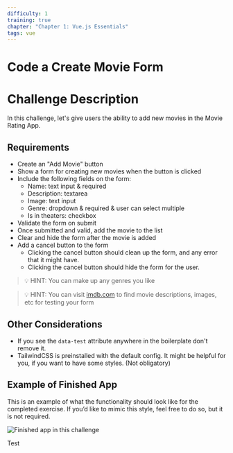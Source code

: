 ```yaml
---
difficulty: 1
training: true
chapter: "Chapter 1: Vue.js Essentials"
tags: vue
---
```


# Code a Create Movie Form

# Challenge Description
In this challenge, let's give users the ability to add new movies in the Movie Rating App. 

## Requirements
- Create an "Add Movie" button
- Show a form for creating new movies when the button is clicked
- Include the following fields on the form:
  - Name: text input & required
  - Description: textarea
  - Image: text input
  - Genre: dropdown & required & user can select multiple
  - Is in theaters: checkbox 
- Validate the form on submit
- Once submitted and valid, add the movie to the list
- Clear and hide the form after the movie is added
- Add a cancel button to the form
  - Clicking the cancel button should clean up the form, and any error that it might have.
  - Clicking the cancel button should hide the form for the user.

> 💡 HINT: You can make up any genres you like

> 💡 HINT: You can visit [imdb.com](https://imdb.com) to find movie descriptions, images, etc for testing your form

## Other Considerations

- If you see the `data-test` attribute anywhere in the boilerplate don't remove it.
- TailwindCSS is preinstalled with the default config. It might be helpful for you, if you want to have some styles. (Not obligatory)

## Example of Finished App

This is an example of what the functionality should look like for the completed exercise. If you’d like to mimic this style, feel free to do so, but it is not required.

![Finished app in this challenge](https://i.imgur.com/EF54nfw.gif)

Test
